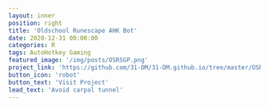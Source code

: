 ```yaml
---
layout: inner
position: right
title: 'Oldschool Runescape AHK Bot'
date: 2020-12-31 00:00:00
categories: R
tags: AutoHotkey Gaming
featured_image: '/img/posts/OSRSGP.png'
project_link: 'https://github.com/31-DM/31-DM.github.io/tree/master/OSRSAHK'
button_icon: 'robot'
button_text: 'Visit Project'
lead_text: 'Avoid carpal tunnel'
---
```

